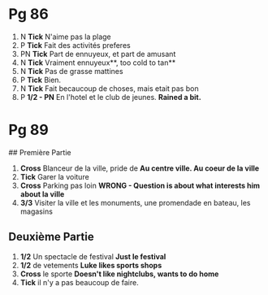 # Pg 86

1) N	**Tick**	N'aime pas la plage
2) P	**Tick**	Fait des activités preferes
3) PN	**Tick**	Part de ennuyeux, et part de amusant
4) N	**Tick**	Vraiment ennuyeux**, too cold to tan**
5) N	**Tick**	Pas de grasse mattines
6) P	**Tick**	Bien.
7) N	**Tick**	Fait becaucoup de choses, mais etait pas bon
8) P	**1/2 - PN**	En l'hotel et le club de jeunes. **Rained a bit.**

# Pg 89

## Première Partie

1)	**Cross**	Blanceur de la ville, pride de **Au centre ville. Au coeur de la ville**
2)	**Tick**	Garer la voiture
3)	**Cross**	Parking pas loin **WRONG - Question is about what interests him about la ville**
4)	**3/3**	Visiter la ville et les monuments, une promendade en bateau, les magasins

## Deuxième Partie

1)	**1/2**	Un spectacle de festival **Just le festival**
2)	**1/2**	de vetements **Luke likes sports shops**
3)	**Cross**	le sporte **Doesn't like nightclubs, wants to do home**
4)	**Tick**	il n'y a pas beaucoup de faire.
